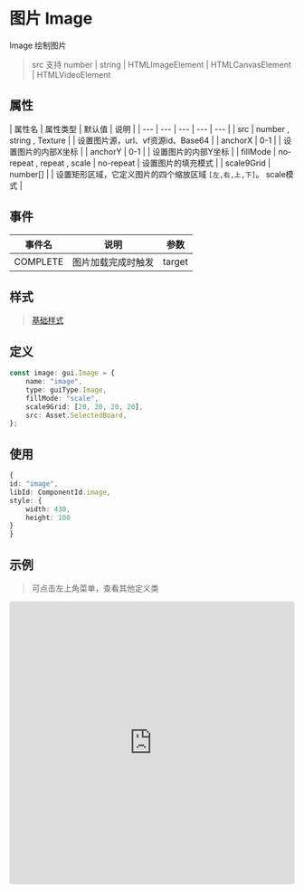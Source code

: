 # 图片 Image

Image 绘制图片

> src 支持 number | string | HTMLImageElement | HTMLCanvasElement | HTMLVideoElement 

## 属性

| 属性名 | 属性类型 | 默认值 | 说明 |
| --- | --- | --- | --- | --- |
| src | number , string , Texture |  | 设置图片源，url、vf资源id、Base64 |
| anchorX | 0-1 |  | 设置图片的内部X坐标 |
| anchorY | 0-1 |  | 设置图片的内部Y坐标 |
| fillMode | no-repeat , repeat , scale | no-repeat | 设置图片的填充模式 |
| scale9Grid | number[] |  | 设置矩形区域，它定义图片的四个缩放区域 `[左,右,上,下]`。 scale模式 |


## 事件

| 事件名  | 说明 | 参数 |
| --- | --- | --- |
|  COMPLETE | 图片加载完成时触发 | target |

## 样式

> [基础样式](/handbook/style.html#样式)

## 定义
``` typescript
const image: gui.Image = {
    name: "image",
    type: guiType.Image,
    fillMode: "scale",
    scale9Grid: [20, 20, 20, 20],
    src: Asset.SelectedBoard,
};
```

## 使用
``` typescript
{
id: "image",
libId: ComponentId.image,
style: {
    width: 430,
    height: 100
}
}
```

## 示例

> 可点击左上角菜单，查看其他定义类

<iframe
     src="https://codesandbox.io/embed/image-g4eec?fontsize=14&hidenavigation=1&module=%2Fsrc%2Fcomponents.ts&theme=dark"
     style="width:100%; height:500px; border:0; border-radius: 4px; overflow:hidden;"
     title="image"
     allow="accelerometer; ambient-light-sensor; camera; encrypted-media; geolocation; gyroscope; hid; microphone; midi; payment; usb; vr; xr-spatial-tracking"
     sandbox="allow-forms allow-modals allow-popups allow-presentation allow-same-origin allow-scripts"
></iframe>